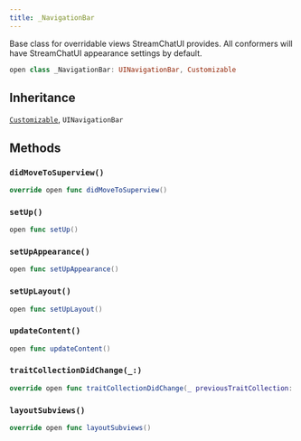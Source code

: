 ```yaml
---
title: _NavigationBar
---
```


Base class for overridable views StreamChatUI provides.
All conformers will have StreamChatUI appearance settings by default.

``` swift
open class _NavigationBar: UINavigationBar, Customizable 
```

## Inheritance

[`Customizable`](customizable.md), `UINavigationBar`

## Methods

### `didMoveToSuperview()`

``` swift
override open func didMoveToSuperview() 
```

### `setUp()`

``` swift
open func setUp() 
```

### `setUpAppearance()`

``` swift
open func setUpAppearance() 
```

### `setUpLayout()`

``` swift
open func setUpLayout() 
```

### `updateContent()`

``` swift
open func updateContent() 
```

### `traitCollectionDidChange(_:)`

``` swift
override open func traitCollectionDidChange(_ previousTraitCollection: UITraitCollection?) 
```

### `layoutSubviews()`

``` swift
override open func layoutSubviews() 
```

